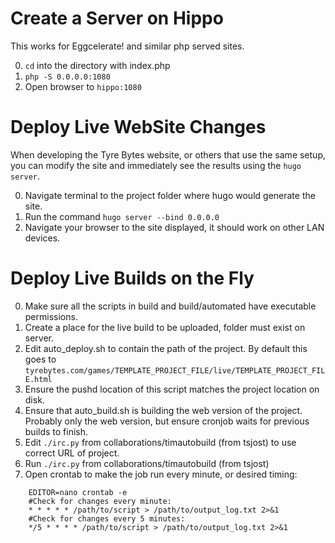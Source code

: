 
# Create a Server on Hippo

This works for Eggcelerate! and similar php served sites.

0. `cd` into the directory with index.php
1. `php -S 0.0.0.0:1080`
2. Open browser to `hippo:1080`

# Deploy Live WebSite Changes

When developing the Tyre Bytes website, or others that use the same setup, you can modify the site and immediately see the results using the `hugo server`.

0. Navigate terminal to the project folder where hugo would generate the site.
1. Run the command `hugo server --bind 0.0.0.0`
2. Navigate your browser to the site displayed, it should work on other LAN devices.

# Deploy Live Builds on the Fly

0. Make sure all the scripts in build and build/automated have executable permissions.
1. Create a place for the live build to be uploaded, folder must exist on server.
2. Edit auto_deploy.sh to contain the path of the project. 
   By default this goes to `tyrebytes.com/games/TEMPLATE_PROJECT_FILE/live/TEMPLATE_PROJECT_FILE.html`
3. Ensure the pushd location of this script matches the project location on disk.
4. Ensure that auto_build.sh is building the web version of the project.
   Probably only the web version, but ensure cronjob waits for previous builds to finish.
5. Edit `./irc.py` from collaborations/timautobuild (from tsjost) to use correct URL of project. 
6. Run `./irc.py` from collaborations/timautobuild (from tsjost)
7. Open crontab to make the job run every minute, or desired timing:

```
	EDITOR=nano crontab -e
	#Check for changes every minute:
	* * * * * /path/to/script > /path/to/output_log.txt 2>&1
	#Check for changes every 5 minutes:
	*/5 * * * * /path/to/script > /path/to/output_log.txt 2>&1
```
